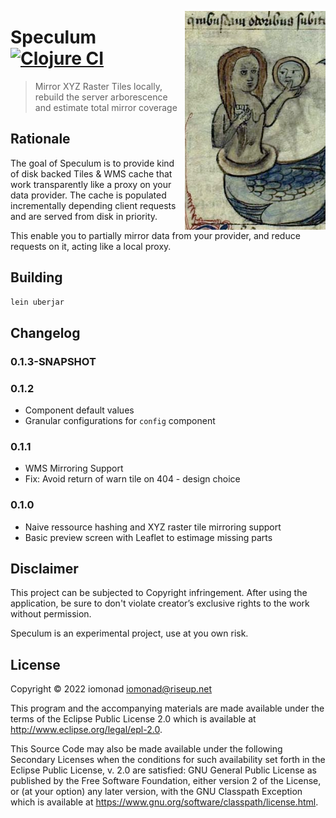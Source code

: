 <a href="https://github.com/iomonad/gtekportail"><img
  src=".github/mirror.png" 
  height="350" align="right"></a>
  
# Speculum [![Clojure CI](https://github.com/iomonad/speculum/actions/workflows/clojure.yml/badge.svg)](https://github.com/iomonad/speculum/actions/workflows/clojure.yml)
> Mirror XYZ Raster Tiles locally, rebuild the server arborescence and estimate total mirror coverage

## Rationale

The goal of Speculum is to provide kind of disk backed Tiles & WMS cache that work 
transparently like a proxy on your data provider. The cache is populated incrementally 
depending client requests and are served from disk in priority.

This enable you to partially mirror data from your provider, and reduce requests on it,
acting like a local proxy.

## Building

```bash
lein uberjar
```

## Changelog

### 0.1.3-SNAPSHOT

### 0.1.2
- Component default values
- Granular configurations for `config` component

### 0.1.1

- WMS Mirroring Support
- Fix: Avoid return of warn tile on 404 - design choice

### 0.1.0

- Naive ressource hashing and XYZ raster tile mirroring support
- Basic preview screen with Leaflet to estimage missing parts

## Disclaimer

This project can be subjected to Copyright infringement. After using the application, 
be sure to don't violate creator’s exclusive rights to the work without permission.

Speculum is an experimental project, use at you own risk.

## License

Copyright © 2022 iomonad <iomonad@riseup.net>

This program and the accompanying materials are made available under the
terms of the Eclipse Public License 2.0 which is available at
http://www.eclipse.org/legal/epl-2.0.

This Source Code may also be made available under the following Secondary
Licenses when the conditions for such availability set forth in the Eclipse
Public License, v. 2.0 are satisfied: GNU General Public License as published by
the Free Software Foundation, either version 2 of the License, or (at your
option) any later version, with the GNU Classpath Exception which is available
at https://www.gnu.org/software/classpath/license.html.
